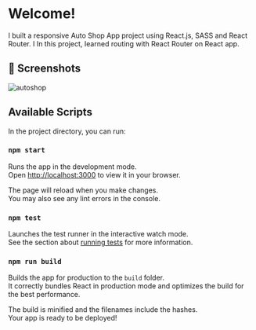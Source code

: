 # Welcome!

I built a responsive Auto Shop App project using React.js, SASS and React Router. I In this project, Iearned routing with React Router on React app.
 
## 📸 Screenshots

![autoshop](https://user-images.githubusercontent.com/94462152/190617526-d64eca50-9f92-4a4a-bdbc-3f95bc254fff.png)


## Available Scripts

In the project directory, you can run:

### `npm start`

Runs the app in the development mode.\
Open [http://localhost:3000](http://localhost:3000) to view it in your browser.

The page will reload when you make changes.\
You may also see any lint errors in the console.

### `npm test`

Launches the test runner in the interactive watch mode.\
See the section about [running tests](https://facebook.github.io/create-react-app/docs/running-tests) for more information.

### `npm run build`

Builds the app for production to the `build` folder.\
It correctly bundles React in production mode and optimizes the build for the best performance.

The build is minified and the filenames include the hashes.\
Your app is ready to be deployed!
